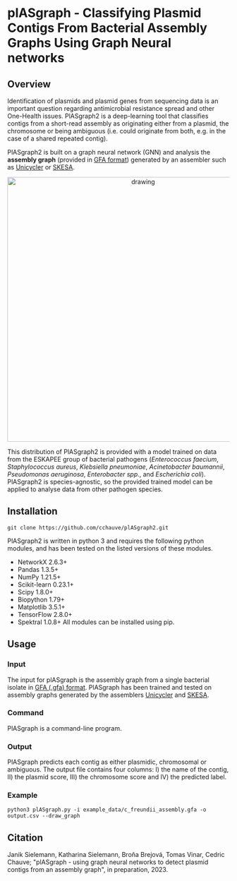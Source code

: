 # plASgraph - Classifying Plasmid Contigs From Bacterial Assembly Graphs Using Graph Neural networks

## Overview

Identification of plasmids and plasmid genes from sequencing data is an important question regarding antimicrobial resistance spread and other One-Health issues. PlASgraph2 is a deep-learning tool that classifies contigs from a short-read assembly as originating either from a plasmid, the chromosome or being ambiguous (i.e. could originate from both, e.g. in the case of a shared repeated contig). 

PlASgraph2 is built on a graph neural network (GNN) and analysis the **assembly graph** (provided in <a href="http://gfa-spec.github.io/GFA-spec/">GFA format</a>) generated by an assembler such as <a href="https://github.com/rrwick/Unicycler">Unicycler</a> or <a href="https://github.com/ncbi/SKESA">SKESA</a>. 

<p align="center">
  <img src="/figures/model_architecture_figure_github.png" alt="drawing" width="600"/>
</p>

This distribution of PlASgraph2 is provided with a model trained on data from the ESKAPEE group of bacterial pathogens (*Enterococcus faecium*, *Staphylococcus aureus*, *Klebsiella pneumoniae*, *Acinetobacter baumannii*, *Pseudomonas aeruginosa*, *Enterobacter spp.*, and *Escherichia coli*). PlASgraph2 is species-agnostic, so the provided trained model can be applied to analyse data from other pathogen species.

## Installation

~~~
git clone https://github.com/cchauve/plASgraph2.git
~~~

PlASgraph2 is written in python 3 and requires the following python modules, and has been tested on the listed versions of these modules. 
  - NetworkX  2.6.3+
  - Pandas  1.3.5+
  - NumPy  1.21.5+
  - Scikit-learn  0.23.1+
  - Scipy 1.8.0+
  - Biopython  1.79+
  - Matplotlib  3.5.1+
  - TensorFlow  2.8.0+
  - Spektral  1.0.8+
All modules can be installed using pip.

## Usage

### Input 
The input for plASgraph is the assembly graph from a single bacterial isolate in <a href="http://gfa-spec.github.io/GFA-spec/">GFA (.gfa) format</a>. PlASgraph has been trained and tested on assembly graphs generated by the assemblers <a href="https://github.com/rrwick/Unicycler">Unicycler</a> and <a href="https://github.com/ncbi/SKESA">SKESA</a>.

### Command
PlASgraph is a command-line program. 


### Output
PlASgraph predicts each contig as either plasmidic, chromosomal or ambiguous. The output file contains four columns: I) the name of the contig, II) the plasmid score, III) the chromosome score and IV) the predicted label.

### Example

~~~
python3 plASgraph.py -i example_data/c_freundii_assembly.gfa -o output.csv --draw_graph
~~~

## Citation
Janik Sielemann, Katharina Sielemann, Broňa Brejová, Tomas Vinar, Cedric Chauve; "plASgraph - using graph neural networks to detect plasmid contigs from an assembly graph", in preparation, 2023.
